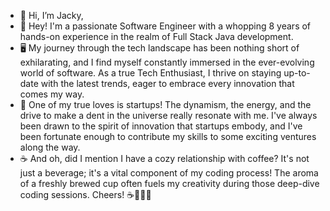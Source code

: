 - 👋 Hi, I’m Jacky,
- 🚀 Hey! I'm a passionate Software Engineer with a whopping 8 years of hands-on experience in the realm of Full Stack Java development. 
- 🖥️ My journey through the tech landscape has been nothing short of exhilarating, and I find myself constantly immersed in the ever-evolving world of software. As a true Tech Enthusiast, I thrive on staying up-to-date with the latest trends, eager to embrace every innovation that comes my way.
- 🌟 One of my true loves is startups! The dynamism, the energy, and the drive to make a dent in the universe really resonate with me. I've always been drawn to the spirit of innovation that startups embody, and I've been fortunate enough to contribute my skills to some exciting ventures along the way.
- ☕ And oh, did I mention I have a cozy relationship with coffee? It's not just a beverage; it's a vital component of my coding process! The aroma of a freshly brewed cup often fuels my creativity during those deep-dive coding sessions. Cheers! ☕👨‍💻🚀


<!---
jackynote/jackynote is a ✨ special ✨ repository because its `README.md` (this file) appears on your GitHub profile.
You can click the Preview link to take a look at your changes.
--->
